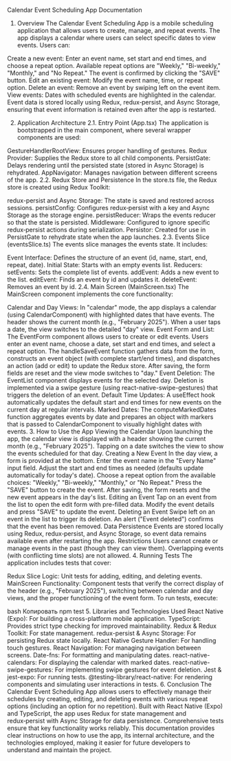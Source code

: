 Calendar Event Scheduling App Documentation
1. Overview
The Calendar Event Scheduling App is a mobile scheduling application that allows users to create, manage, and repeat events. The app displays a calendar where users can select specific dates to view events. Users can:

Create a new event: Enter an event name, set start and end times, and choose a repeat option. Available repeat options are "Weekly," "Bi-weekly," "Monthly," and "No Repeat." The event is confirmed by clicking the "SAVE" button.
Edit an existing event: Modify the event name, time, or repeat option.
Delete an event: Remove an event by swiping left on the event item.
View events: Dates with scheduled events are highlighted in the calendar.
Event data is stored locally using Redux, redux‑persist, and Async Storage, ensuring that event information is retained even after the app is restarted.

2. Application Architecture
2.1. Entry Point (App.tsx)
The application is bootstrapped in the main component, where several wrapper components are used:

GestureHandlerRootView: Ensures proper handling of gestures.
Redux Provider: Supplies the Redux store to all child components.
PersistGate: Delays rendering until the persisted state (stored in Async Storage) is rehydrated.
AppNavigator: Manages navigation between different screens of the app.
2.2. Redux Store and Persistence
In the store.ts file, the Redux store is created using Redux Toolkit:

redux-persist and Async Storage: The state is saved and restored across sessions.
persistConfig: Configures redux‑persist with a key and Async Storage as the storage engine.
persistReducer: Wraps the events reducer so that the state is persisted.
Middleware: Configured to ignore specific redux‑persist actions during serialization.
Persistor: Created for use in PersistGate to rehydrate state when the app launches.
2.3. Events Slice (eventsSlice.ts)
The events slice manages the events state. It includes:

Event Interface: Defines the structure of an event (id, name, start, end, repeat, date).
Initial State: Starts with an empty events list.
Reducers:
setEvents: Sets the complete list of events.
addEvent: Adds a new event to the list.
editEvent: Finds an event by id and updates it.
deleteEvent: Removes an event by id.
2.4. Main Screen (MainScreen.tsx)
The MainScreen component implements the core functionality:

Calendar and Day Views:
In "calendar" mode, the app displays a calendar (using CalendarComponent) with highlighted dates that have events. The header shows the current month (e.g., "February 2025"). When a user taps a date, the view switches to the detailed "day" view.
Event Form and List:
The EventForm component allows users to create or edit events. Users enter an event name, choose a date, set start and end times, and select a repeat option.
The handleSaveEvent function gathers data from the form, constructs an event object (with complete start/end times), and dispatches an action (add or edit) to update the Redux store. After saving, the form fields are reset and the view mode switches to "day."
Event Deletion:
The EventList component displays events for the selected day. Deletion is implemented via a swipe gesture (using react-native-swipe-gestures) that triggers the deletion of an event.
Default Time Updates:
A useEffect hook automatically updates the default start and end times for new events on the current day at regular intervals.
Marked Dates:
The computeMarkedDates function aggregates events by date and prepares an object with markers that is passed to CalendarComponent to visually highlight dates with events.
3. How to Use the App
Viewing the Calendar
Upon launching the app, the calendar view is displayed with a header showing the current month (e.g., "February 2025").
Tapping on a date switches the view to show the events scheduled for that day.
Creating a New Event
In the day view, a form is provided at the bottom.
Enter the event name in the "Every Name" input field.
Adjust the start and end times as needed (defaults update automatically for today's date).
Choose a repeat option from the available choices: "Weekly," "Bi-weekly," "Monthly," or "No Repeat."
Press the "SAVE" button to create the event. After saving, the form resets and the new event appears in the day's list.
Editing an Event
Tap on an event from the list to open the edit form with pre-filled data.
Modify the event details and press "SAVE" to update the event.
Deleting an Event
Swipe left on an event in the list to trigger its deletion.
An alert ("Event deleted") confirms that the event has been removed.
Data Persistence
Events are stored locally using Redux, redux‑persist, and Async Storage, so event data remains available even after restarting the app.
Restrictions
Users cannot create or manage events in the past (though they can view them).
Overlapping events (with conflicting time slots) are not allowed.
4. Running Tests
The application includes tests that cover:

Redux Slice Logic: Unit tests for adding, editing, and deleting events.
MainScreen Functionality: Component tests that verify the correct display of the header (e.g., "February 2025"), switching between calendar and day views, and the proper functioning of the event form.
To run tests, execute:

bash
Копировать
npm test
5. Libraries and Technologies Used
React Native (Expo): For building a cross-platform mobile application.
TypeScript: Provides strict type checking for improved maintainability.
Redux & Redux Toolkit: For state management.
redux-persist & Async Storage: For persisting Redux state locally.
React Native Gesture Handler: For handling touch gestures.
React Navigation: For managing navigation between screens.
Date-fns: For formatting and manipulating dates.
react-native-calendars: For displaying the calendar with marked dates.
react-native-swipe-gestures: For implementing swipe gestures for event deletion.
Jest & jest-expo: For running tests.
@testing-library/react-native: For rendering components and simulating user interactions in tests.
6. Conclusion
The Calendar Event Scheduling App allows users to effectively manage their schedules by creating, editing, and deleting events with various repeat options (including an option for no repetition). Built with React Native (Expo) and TypeScript, the app uses Redux for state management and redux‑persist with Async Storage for data persistence. Comprehensive tests ensure that key functionality works reliably. This documentation provides clear instructions on how to use the app, its internal architecture, and the technologies employed, making it easier for future developers to understand and maintain the project.